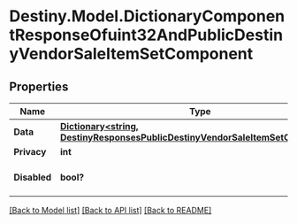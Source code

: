 # Destiny.Model.DictionaryComponentResponseOfuint32AndPublicDestinyVendorSaleItemSetComponent

## Properties

Name | Type | Description | Notes
------------ | ------------- | ------------- | -------------
**Data** | [**Dictionary&lt;string, DestinyResponsesPublicDestinyVendorSaleItemSetComponent&gt;**](DestinyResponsesPublicDestinyVendorSaleItemSetComponent.md) |  | [optional] 
**Privacy** | **int** |  | [optional] 
**Disabled** | **bool?** | If true, this component is disabled. | [optional] 

[[Back to Model list]](../README.md#documentation-for-models) [[Back to API list]](../README.md#documentation-for-api-endpoints) [[Back to README]](../README.md)

